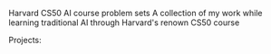 Harvard CS50 AI course problem sets
A collection of my work while learning traditional AI through Harvard's renown CS50 course

Projects:

